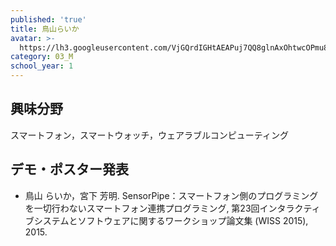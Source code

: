 ```yaml
---
published: 'true'
title: 鳥山らいか
avatar: >-
  https://lh3.googleusercontent.com/VjGQrdIGHtAEAPuj7QQ8glnAxOhtwcOPmu8ZUcBWAH8V8RVzEFo-ExhbGh6XWCAA8EK_JLRkj0J4yL5hpo8snkdgfYAVP6L9yA1CHI0K5iFPBEJqZF0QMJI1h3CRrQB4e_9_8OAH4tkjlv3f3HF0v_cailqxz8l7_Fzq--CR4QlsMdBGwiiBxyycew4TnUldqw1cf8h__Z3FtrMZTx2lyVhr-chg35cJxOawrzFUiPOOjsWc1M4r8U5tgJktYyRykKrPrbcNNelVzoaQu7O_L1bkNsD79eRsDLcEdWbiuG6n6ERhKPQ6GAVN6gpx_aDdAnW3vxzyDhx1qbMkIIqxXzDGsSQqIGRl8LdI3OsCu5MYLgY5uHqWjPQoAWcIeYVn9xPI_7Q_spIvDZ5fX3Lk_Q2mY1blp6Md6bvLcGZvseYnu37HhG8lAwV-PoCDTUy5I_eu2DW5h_XyMyaJQuhFFK-PZUbPZI5jtdhOBmot8jrWRfv--W0Rt8EZkA5QNubHr-H498qqI5L6NV9AZVZfh_Ls9Z0XECgTXExlxUJWWDd45HrBeZW3TQtntY-ofntNHFh5vVCdB8oQgrvxXE0a-nzgfdeYXhJ2bOVyJuhy_YlMfVcCupa_gw=s300
category: 03_M
school_year: 1
---
```

## 興味分野

スマートフォン，スマートウォッチ，ウェアラブルコンピューティング

## デモ・ポスター発表

* 鳥山 らいか，宮下 芳明. SensorPipe：スマートフォン側のプログラミングを一切行わないスマートフォン連携プログラミング, 第23回インタラクティブシステムとソフトウェアに関するワークショップ論文集 (WISS 2015), 2015.

